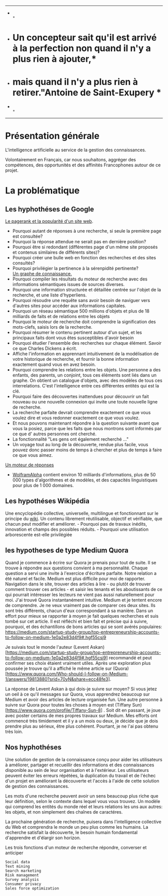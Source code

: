 ************************************************************************************************
*                                                                                              *
* # Un concepteur sait qu'il est arrivé à la perfection non quand il n'y a plus rien à ajouter,*
* # mais quand il n'y a plus rien à retirer."Antoine de Saint-Exupery                          *   
*                                                                                              *  
************************************************************************************************



# Présentation générale

L'intelligence artificielle au service de la gestion des connaissances.

Volontairement en Français, car nous souhaitons, aggréger des compétences, des opportunités et des affinités Francophones autour de ce projet.

# La problématique
## Les hyphothéses de Google  
[Le pagerank et la popularité d'un site web](http://www.pagerank.fr/).  
  - Pourquoi autant de réponses à une recherche, si seule la première page est consultée?
  - Pourquoi la réponse attendue ne serait pas en dernière position?
  - Pourquoi être si redondant (différentes page d'un même site proposés et contenus similaires de différents sites)?
  - Pourquoi créer une bulle web en fonction des recherches et des sites consultés?
  - Pourquoi privilégier la pertinence à la sérenpidité pertinente?  
[Un graphe de connaissance.](https://fr.wikipedia.org/wiki/Knowledge_Graph)  
  - Pourquoi compiler les résultats du moteur de recherche avec des informations sémantiques issues de sources diverses.
  - Pourquoi une information structurée et détaillée centrée sur l'objet de la recherche, et une liste d'hyperliens.
  - Pourquoi résoudre une requête sans avoir besoin de naviguer vers d'autres sites pour accéder aux informations capitales.
  - Pourquoi un réseau sémantique 500 millions d'objets et plus de 18 milliards de faits et de relations entre les objets 
  - Pourquoi le moteur de recherche doit comprendre la signification des mots-clefs, saisis lors de la recherche.
  - Pourquoi résumer le contenu pertinent autour d'un sujet, et les principaux faits dont vous êtes susceptibles d'avoir besoin
  - Pourquoi étudier l'ensemble des recherches sur chaque élément. Savoir ce que Charles Dickens a écrit.
  - Affiche l'information en apprennant intuitivement de la modélisation de votre historique de recherche, et fournir la bonne information exactement quand vous en avez besoin.
  - Pourquoi comprendre les relations entre les objets. Une personne a des enfants, des parents, un conjoint, tous ces éléments sont liés dans un graphe. On obtient un catalogue d'objets, avec des modèles de tous ces interrelations. C'est l'intelligence entre ces différentes entités qui est la clé.
  - Pourquoi faire des découvertes inattendues pour découvrir un fait nouveau ou une nouvelle connexion qui invite une toute nouvelle ligne de recherche.
  - La recherche parfaite devrait comprendre exactement ce que vous voulez dire et vous redonner exactement ce que vous voulez.
  - Et nous pouvons maintenant répondre à la question suivante avant que vous la posiez, parce que les faits que nous montrons sont informés par ce que d' autres personnes ont cherché.
  - La fonctionnalité "Les gens ont également recherché ..." 
  - Un voyage tout au long de la découverte, rendue plus facile, vous pouvez donc passer moins de temps à chercher et plus de temps à faire ce que vous aimez.
  

[Un moteur de réponses](https://fr.wikipedia.org/wiki/Syst%C3%A8mes_de_questions-r%C3%A9ponses)  
  - [WolframAlpha](https://fr.wikipedia.org/wiki/WolframAlpha) contient environ 10 milliards d'informations, plus de 50 000 types d'algorithmes et de modèles, et des capacités linguistiques pour plus de 1 000 domaines.

## Les hypothéses Wikipédia
  Une encyclopédie collective, universelle, multilingue et fonctionnant sur le principe du [wiki](https://fr.wikipedia.org/wiki/Wiki). Un contenu librement réutilisable, objectif et vérifiable, que chacun peut modifier et améliorer.
    - Pourquoi pas de travaux inédits, innovation et champs des possibles réduits.
    - Pourquoi une utilisation arborescente est-elle privilégiée
    
## les hypotheses de type Medium Quora
Quand je commence à écrire sur Quora je prenais pour tout de suite. Il se trouve à répondre aux questions convient à ma personnalité. Chaque question a servi une invite à l'exercice d'écriture parfaite. Notre relation a été naturel et facile.
Medium est plus difficile pour moi de rapporter. Navigation dans le site, trouver des articles à lire - ou plutôt de trouver comment trouver ces articles - et saisir les tenants et les aboutissants de ce qui pourrait intéresser les lecteurs ne vient pas aussi naturellement pour moi. J'ai trouvé Quora instantanément intuitive. Medium et je tentent encore de comprendre.
Je ne veux vraiment pas de comparer ces deux sites. Ils sont très différents, chacun d'eux correspondant à sa manière.
Dans un effort pour mieux se rapporter à moyen je fait quelques recherches et suis tombé sur cet article. Il est réfléchi et bien fait et précise qui à suivre, pourquoi, et des échantillons de bons articles qui se sont avérés populaires: https://medium.com/startup-study-group/top-entrepreneurship-accounts-to-follow-on-medium-1e0a2e83d4f9#.hgf55csj9

Je suivais tout le monde l'auteur (Levent Askan)[https://medium.com/startup-study-group/top-entrepreneurship-accounts-to-follow-on-medium-1e0a2e83d4f9#.hgf55csj9] recommandé et peut confirmer ses choix étaient vraiment utiles. Après une exploration plus poussée je trouve qu'il a affiché le même article sur (Quora)[https://www.quora.com/Who-should-I-follow-on-Medium-1/answers/19813880?srid=70yN&share=ecc48fe3]. 

La réponse de Levent Askan à qui dois-je suivre sur moyen? Si vous jetez un oeil à ce qu'il messages sur Quora, vous apprendrez beaucoup sur Medium et avoir des articles de lecture organisée fun. Une autre personne à suivre sur Quora pour toutes les choses à moyen est (Tiffany Sun)[https://www.quora.com/profile/Tiffany-Sun-8] . Soit dit en passant, je joue avec poster certains de mes propres travaux sur Medium. Mes efforts ont commencé très timidement et il y a un mois ou deux, je décide que je dois prendre plus au sérieux, être plus cohérent. Pourtant, je ne l'ai pas obtenu très loin.

## Nos hyphothéses
Une solution de gestion de la connaissance conçu pour aider les utilisateurs à améliorer, partager et recueillir des informations et des connaissances disponible au sein de leur organisation et à l'extérieur. Les utilisateurs peuvent éviter les erreurs répétées, la duplication du travail et de l'échec d'un projet en améliorant la découverte et l'accès à l'aide de cette solution de gestion des connaissances.

Les mots d'une recherche peuvent avoir un sens beaucoup plus riche que leur définition, selon le contexte dans lequel vous vous trouvez. Un modèle qui comprend les entités du monde réel et leurs relations les uns aux autres: les objets, et non simplement des chaînes de caractéres.

La prochaine génération de recherche, puisera dans l'intelligence collective du Web et comprendra le monde un peu plus comme les humains.
La recherche satisfait la découverte, le besoin humain fondamental d'apprendre et d'élargir son horizon.

Les trois fonctions d'un moteur de recherche   répondre, converser et anticiper


    Social data
    Text mining
    Search marketing
    Risk management
    Survey analysis
    Consumer privacy
    Sales force optimization

  
